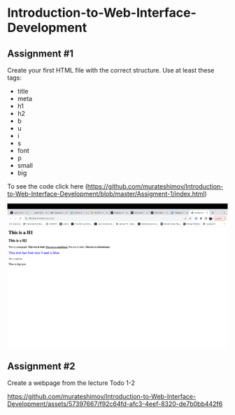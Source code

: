 # Introduction-to-Web-Interface-Development
## Assignment #1
Create your first HTML file with the correct structure. Use at least these tags:

* title
* meta
* h1
* h2
* b
* u
* i
* s
* font
* p
* small
* big

To see the code click here (https://github.com/murateshimov/Introduction-to-Web-Interface-Development/blob/master/Assigment-1/index.html)

![assigment-1](Assigment-1/img/assigment-1.png?raw=true)


## Assignment #2
Create a webpage from the lecture Todo 1-2

https://github.com/murateshimov/Introduction-to-Web-Interface-Development/assets/57397667/f92c64fd-afc3-4eef-8320-de7b0bb442f6



